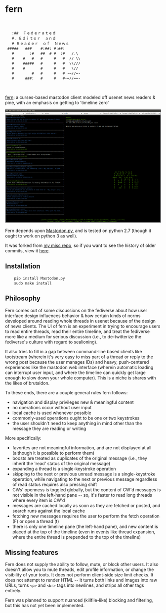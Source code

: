 # fern
```
                            
                            
   :##  Ｆｅｄｅｒａｔｅｄ  
   #. Ｅｄｉｔｏｒ  ａｎｄ  
   # Ｒｅａｄｅｒ  ｏｆ  Ｎｅｗｓ                                                               
 #####   ###    #:##: #:##: 
   #       :#   ##  # #  :#   /.\
   #    #   #   #     #   #  // \\
   #    #####   #     #   #  \\///
   #    #       #     #   #   \//
   #        #   #     #   # -=//=-
   #     ###:   #     #   #-=//==-
                            
                            
```
[fern](fern): a curses-based mastodon client modeled off usenet news readers & pine, with an emphasis on getting to 'timeline zero'

![Fern screenshot](screenshot.png)

Fern depends upon [Mastodon.py](https://github.com/halcy/Mastodon.py), and is tested on python 2.7 (though it ought to work on python 3 as well).

It was forked from [my misc repo](http://github.com/enkiv2/misc), so if you want to see the history of older commits, view it [here](https://github.com/enkiv2/misc/commits/5ac7ed618a10622f065c7e08d6e422ca478395d7/fern).

## Installation

```
	pip install Mastodon.py
	sudo make install
```

## Philosophy

Fern comes out of some discussions on the fediverse about how user interface design influences behavior & how certain kinds of norms developed around reading whole threads in usenet because of the design of news clients. The UI of fern is an experiment in trying to encourage users to read entire threads, read their entire timeline, and treat the fediverse more like a medium for serious discussion (i.e., to de-twitterize the fediverse's culture with regard to sealioning).

It also tries to fill in a gap between command-line based clients like tootstream (wherein it's very easy to miss part of a thread or reply to the wrong post because the user manages IDs) and heavy, push-centered experiences like the mastodon web interface (wherein automatic loading can interrupt user input, and where the timeline can quickly get large enough to slow down your whole computer). This is a niche is shares with the likes of brutaldon.

To these ends, there are a couple general rules fern follows:

* navigation and display privileges new & meaningful content
* no operations occur without user input
* local cache is used whenever possible
* commonly-used operations ought to be one or two keystrokes
* the user shouldn't need to keep anything in mind other than the message they are reading or writing

More specifically:

* favorites are not meaningful information, and are not displayed at all (although it is possible to perform them)
* boosts are treated as duplicates of the original message (i.e., they inherit the 'read' status of the original message)
* expanding a thread is a single-keystroke operation
* skipping to the next or previous unread message is a single-keystroke operation, while navigating to the next or previous message regardless of read status requires also pressing shift
* CWs' openness is toggled globally, but the content of CW'd messages is not visible in the left-hand pane -- so, it's faster to read long threads where every item is CW'd
* messages are cached locally as soon as they are fetched or posted, and search runs against the local cache
* fetching new messages requires the user to perform the fetch operation (F) or open a thread (t)
* there is only one timeline pane (the left-hand pane), and new content is placed at the top of the timeline (even in events like thread expansion, where the entire thread is prepended to the top of the timeline)

## Missing features

Fern does not supply the ability to follow, mute, or block other users. It also doesn't allow you to mute threads, edit profile information, or change the visibility of your toots. It does not perform client-side size limit checks. It does not attempt to render HTML -- it turns both links and images into raw URLs, turns `<p>` and `<br>` tags into newlines, and strips all other tags entirely.

Fern was planned to support nuanced (killfile-like) blocking and filtering, but this has not yet been implemented.
